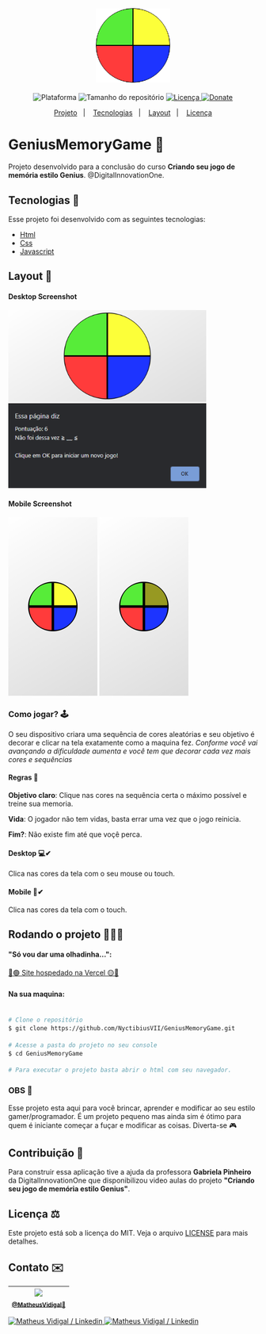 <h4 align="center">
  <br>
    <img src="./.github/logo-genius.png" width="150" heigh="150" alt="Logo">
</h4>
<p align="center">
  <img alt="Plataforma" src="https://img.shields.io/static/v1?label=Plataforma&message=Mobile/PC&color=d41d1d&labelColor=ff3b3b">
  <img alt="Tamanho do repositório" src="https://img.shields.io/github/repo-size/NyctibiusVII/GeniusMemoryGame?color=37c01b&labelColor=57ec39">
  <a href="https://github.com/NyctibiusVII/GeniusMemoryGame/blob/master/LICENSE">
    <img alt="Licença" src="https://img.shields.io/static/v1?label=License&message=MIT&color=d1d410&labelColor=fcff39">
  </a>
  <a href="https://picpay.me/Matheus_nyctibius_vii">
  <img alt="Donate" src="https://img.shields.io/static/v1?label=$&message=Donate&color=1225d3&labelColor=1d34ff">
  </a>
</p>
<p align="center">
  <a href="#geniusMemoryGame-">Projeto</a>&nbsp;&nbsp;&nbsp;|&nbsp;&nbsp;&nbsp;
  <a href="#tecnologias-">Tecnologias</a>&nbsp;&nbsp;&nbsp;|&nbsp;&nbsp;&nbsp;
  <a href="#layout-">Layout</a>&nbsp;&nbsp;&nbsp;|&nbsp;&nbsp;&nbsp;
  <a href="#licença-%EF%B8%8F">Licença</a>
</p>

# GeniusMemoryGame 🤯
Projeto desenvolvido para a conclusão do curso **Criando seu jogo de memória estilo Genius**. @DigitalInnovationOne.


## Tecnologias 🚀
Esse projeto foi desenvolvido com as seguintes tecnologias:

- [Html](https://pt.wikipedia.org/wiki/HTML)
- [Css](https://pt.wikipedia.org/wiki/Cascading_Style_Sheets)
- [Javascript](https://pt.wikipedia.org/wiki/JavaScript)

## Layout 🚧
#### Desktop Screenshot
<div>
<!-- Responsive, 1366 x 768, 50% (Lenovo Ideapad 310)-->
   <img src="./.github/desktop-genius-1.png" width="400px">
   <img src="./.github/desktop-genius-2.png" width="400px">
</div>

#### Mobile Screenshot
<div>
<!-- Responsive, 360 x 720, 50% (Moto G6 Play)-->
   <img src="./.github/mobile-genius-1.png" width="180">
   <img src="./.github/mobile-genius-2.png" width="180">
</div>

### Como jogar? 🕹
O seu dispositivo criara uma sequência de cores aleatórias e seu objetivo é decorar e clicar na tela exatamente como a maquina fez.
*Conforme você vai avançando a dificuldade aumenta e você tem que decorar cada vez mais cores e sequências*

#### Regras 🧩
**Objetivo claro**: Clique nas cores na sequência certa o máximo possível e treine sua memoria.

**Vida**: O jogador não tem vidas,  basta errar uma vez que o jogo reinicia.

**Fim?**: Não existe fim até que voçê perca.

#### Desktop 💻✔
Clica nas cores da tela com o seu mouse ou touch.

#### Mobile 📱✔
Clica nas cores da tela com o touch.

## Rodando o projeto 🚴🏻‍♂️
#### "Só vou dar uma olhadinha...":
  <a href="https://">🔴🟢 Site hospedado na Vercel 🟡🔵</a>

#### Na sua maquina:

```bash

# Clone o repositório
$ git clone https://github.com/NyctibiusVII/GeniusMemoryGame.git

# Acesse a pasta do projeto no seu console
$ cd GeniusMemoryGame

# Para executar o projeto basta abrir o html com seu navegador.
```

### OBS 👀
Esse projeto esta aqui para você brincar, aprender e modificar ao seu estilo gamer/programador. É um projeto pequeno mas ainda sim é ótimo para quem é iniciante começar a fuçar e modificar as coisas. Diverta-se 🎮

## Contribuição 💭
Para construir essa aplicação tive a ajuda da professora **Gabriela Pinheiro** da DigitalInnovationOne que disponibilizou video aulas do projeto **"Criando seu jogo de memória estilo Genius"**.

## Licença ⚖️
Este projeto está sob a licença do MIT. Veja o arquivo [LICENSE](https://github.com/NyctibiusVII/GeniusMemoryGame/blob/master/LICENSE) para mais detalhes.

## Contato ✉️
| <img src="https://user-images.githubusercontent.com/52816125/90341686-05b68880-dfd8-11ea-969c-70c9ce9d0278.jpg" width=100><br><sub><a href="https://www.instagram.com/nyctibius_vii/?hl=pt-br">@MatheusVidigal🦊</a></sub> |
| :---: |

<p align="left">
   <a href="https://www.linkedin.com/in/matheus-vidigal-nyctibiusvii/">
      <img alt="Matheus Vidigal / Linkedin" src="https://img.shields.io/badge/-MatheusVidigal-fff?style=flat&logo=Linkedin&logoColor=000"/>
   </a>
   <a href="https://mail.google.com/mail/u/1/#inbox?compose=GTvVlcSGLCKpKJfwPsKKqzXBplKkGtCLvCQcFWdWxCxQFfkHzzjVkgzrMFPBgKBmWFHvrjrCsMqSH">
      <img alt="Matheus Vidigal / Linkedin" src="https://img.shields.io/badge/-MatheusVidigal-000?style=flat&logo=Gmail&logoColor=fff"/>
   </a>
</p>